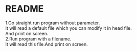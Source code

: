 # README 
1.Go straight run program without parameter.  
  It will read a default file which you can modify it in head file.  
  And print on screen.  
2.Run program with a filename.  
  It will read this file.And print on screen.    
  